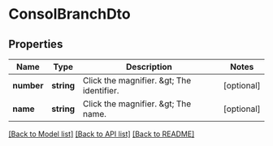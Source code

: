 # ConsolBranchDto

## Properties
Name | Type | Description | Notes
------------ | ------------- | ------------- | -------------
**number** | **string** | Click the magnifier. &amp;gt; The identifier. | [optional] 
**name** | **string** | Click the magnifier. &amp;gt; The name. | [optional] 

[[Back to Model list]](../README.md#documentation-for-models) [[Back to API list]](../README.md#documentation-for-api-endpoints) [[Back to README]](../README.md)



